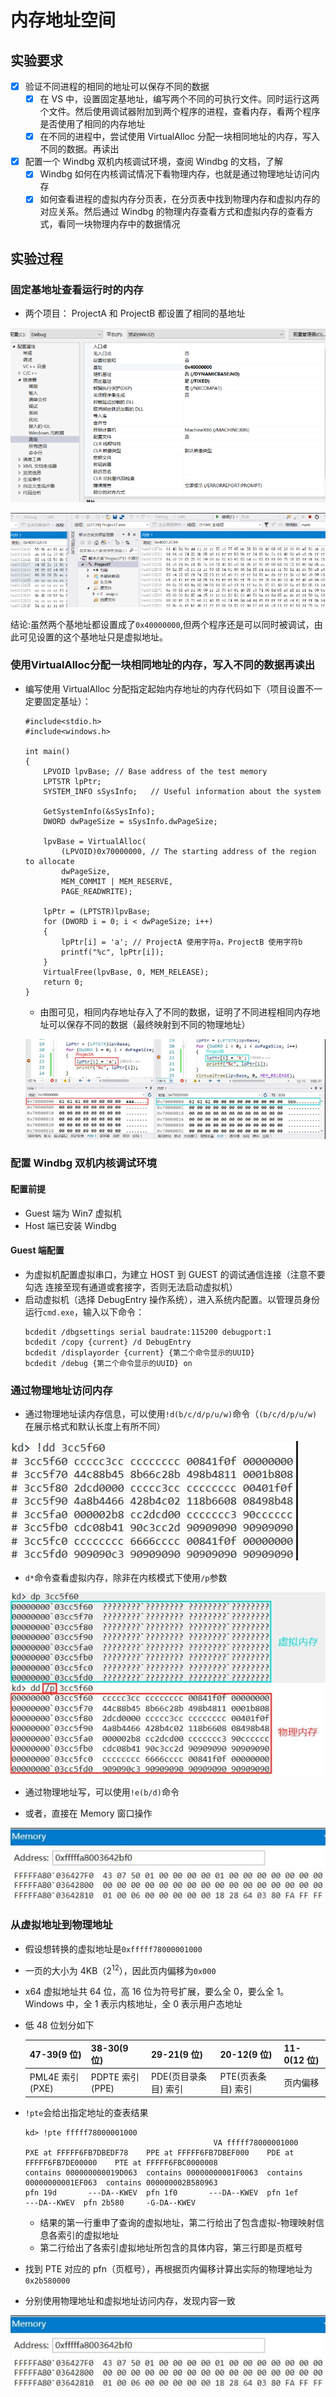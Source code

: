 # 内存地址空间

## 实验要求

- [x] 验证不同进程的相同的地址可以保存不同的数据
  - [x] 在 VS 中，设置固定基地址，编写两个不同的可执行文件。同时运行这两个文件。然后使用调试器附加到两个程序的进程，查看内存，看两个程序是否使用了相同的内存地址
  - [x] 在不同的进程中，尝试使用 VirtualAlloc 分配一块相同地址的内存，写入不同的数据。再读出
- [x] 配置一个 Windbg 双机内核调试环境，查阅 Windbg 的文档，了解
  - [x] Windbg 如何在内核调试情况下看物理内存，也就是通过物理地址访问内存
  - [x] 如何查看进程的虚拟内存分页表，在分页表中找到物理内存和虚拟内存的对应关系。然后通过 Windbg 的物理内存查看方式和虚拟内存的查看方式，看同一块物理内存中的数据情况

## 实验过程
### 固定基地址查看运行时的内存
- 两个项目： ProjectA 和 ProjectB 都设置了相同的基地址

![](1.jpg)

![](2.jpg)

结论:虽然两个基地址都设置成了`0x40000000`,但两个程序还是可以同时被调试，由此可见设置的这个基地址只是虚拟地址。
### 使用VirtualAlloc分配一块相同地址的内存，写入不同的数据再读出
- 编写使用 VirtualAlloc 分配指定起始内存地址的内存代码如下（项目设置不一定要固定基址）：
    ```
    #include<stdio.h>
    #include<windows.h>

    int main()
    {
        LPVOID lpvBase;	// Base address of the test memory
        LPTSTR lpPtr;
        SYSTEM_INFO sSysInfo;	// Useful information about the system

        GetSystemInfo(&sSysInfo);
        DWORD dwPageSize = sSysInfo.dwPageSize;

        lpvBase = VirtualAlloc(
            (LPVOID)0x70000000,	// The starting address of the region to allocate
            dwPageSize,
            MEM_COMMIT | MEM_RESERVE,
            PAGE_READWRITE);

        lpPtr = (LPTSTR)lpvBase;
        for (DWORD i = 0; i < dwPageSize; i++)
        {
            lpPtr[i] = 'a'; // ProjectA 使用字符a，ProjectB 使用字符b
            printf("%c", lpPtr[i]);
        }
        VirtualFree(lpvBase, 0, MEM_RELEASE);
        return 0;
    }
    ```
    - 由图可见，相同内存地址存入了不同的数据，证明了不同进程相同内存地址可以保存不同的数据（最终映射到不同的物理地址）

    ![](3.jpg)

### 配置 Windbg 双机内核调试环境

#### 配置前提

- Guest 端为 Win7 虚拟机
- Host 端已安装 Windbg

#### Guest 端配置

- 为虚拟机配置虚拟串口，为建立 HOST 到 GUEST 的调试通信连接（注意不要勾选 连接至现有通道或套接字，否则无法启动虚拟机）
- 启动虚拟机（选择 DebugEntry 操作系统），进入系统内配置。以管理员身份运行`cmd.exe`，输入以下命令：
  ```
  bcdedit /dbgsettings serial baudrate:115200 debugport:1
  bcdedit /copy {current} /d DebugEntry
  bcdedit /displayorder {current} {第二个命令显示的UUID}
  bcdedit /debug {第二个命令显示的UUID} on
  ```


### 通过物理地址访问内存

- 通过物理地址读内存信息，可以使用`!d(b/c/d/p/u/w)`命令（`(b/c/d/p/u/w)`在展示格式和默认长度上有所不同）

![](4.jpg)

- `d*`命令查看虚拟内存，除非在内核模式下使用`/p`参数

![](5.jpg)
- 通过物理地址写，可以使用`!e(b/d)`命令

- 或者，直接在 Memory 窗口操作

![](6.jpg)

### 从虚拟地址到物理地址

- 假设想转换的虚拟地址是`0xfffff78000001000`
- 一页的大小为 4KB（2<sup>12</sup>），因此页内偏移为`0x000`
- x64 虚拟地址共 64 位，高 16 位为符号扩展，要么全 0，要么全 1。Windows 中，全 1 表示内核地址，全 0 表示用户态地址
- 低 48 位划分如下

  47-39(9 位)|38-30(9 位)|29-21(9 位)|20-12(9 位)|11-0(12 位)
  -|-|-|-|-
  PML4E 索引(PXE) |	PDPTE 索引(PPE) |	PDE(页目录条目) 索引 |	PTE(页表条目) 索引 |	页内偏移
- `!pte`会给出指定地址的查表结果
  ```
  kd> !pte fffff78000001000
                                            VA fffff78000001000
  PXE at FFFFF6FB7DBEDF78    PPE at FFFFF6FB7DBEF000    PDE at FFFFF6FB7DE00000    PTE at FFFFF6FBC0000008
  contains 000000000019D063  contains 00000000001F0063  contains 00000000001EF063  contains 000000002B580963
  pfn 19d       ---DA--KWEV  pfn 1f0       ---DA--KWEV  pfn 1ef       ---DA--KWEV  pfn 2b580     -G-DA--KWEV
  ```
  - 结果的第一行重申了查询的虚拟地址，第二行给出了包含虚拟-物理映射信息各索引的虚拟地址
  - 第二行给出了各索引虚拟地址所包含的具体内容，第三行即是页框号
- 找到 PTE 对应的 pfn（页框号），再根据页内偏移计算出实际的物理地址为`0x2b580000`
- 分别使用物理地址和虚拟地址访问内存，发现内容一致

![](7.jpg)